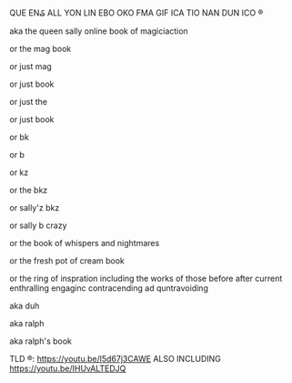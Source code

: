 QUE
  EN₷
    ALL
YON
  LIN
    EBO
OKO
  FMA
    GIF
ICA
  TIO
    NAN
DUN
  ICO
    ®

aka the queen sally online book of magiciaction

or the mag book

or just mag

or just book

or just the

or just book

or bk

or b

or kz

or the bkz

or sally'z bkz

or sally b crazy

or the book of whispers and nightmares

or the fresh pot of cream book

or the ring of inspration including the works of those before after current enthralling engaginc contracending ad quntravoiding

aka duh

aka ralph

aka ralph's book

TLD
  ®:
    https://youtu.be/l5d67j3CAWE ALSO INCLUDING https://youtu.be/IHUvALTEDJQ

